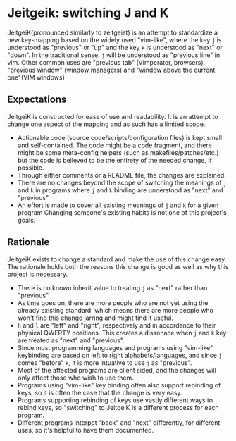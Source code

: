 # Jeitgeik: switching J and K
JeitgeiK(pronounced similarly to zeitgeist) is an attempt to standardize a new key-mapping based on the widely used "vim-like", where the key `j` is understood as "previous" or "up" and the key `k` is understood as "next" or "down".
In the traditional sense, `j` will be understood as "previous line" in vim.
Other common uses are "previous tab" (Vimperator, browsers), "previous window" (window managers) and "window above the current one"(VIM windows)

## Expectations
JeitgeiK is constructed for ease of use and readability. It is an attempt to change one aspect of the mapping and as such has a limited scope.
 - Actionable code (source code/scripts/configuration files) is kept small and self-contained. The code might be a code fragment, and there might be some meta-config helpers (such as makefiles/patches/etc.) but the code is beileved to be the entirety of the needed change, if possible.
 - Through either comments or a README file, the changes are explained.
 - There are no changes beyond the scope of switching the meanings of `j` and `k` in programs where `j` and `k` binding are understood as "next" and "previous"
 - An effort is made to cover all existing meanings of `j` and `k` for a given program
Changing someone's existing habits is not one of this project's goals.

## Rationale
JeitgeiK exists to change a standard and make the use of this change easy. The rationale holds both the reasons this change is good as well as why this project is necessary.
 - There is no known inherit value to treating `j` as "next" rather than "previous"
 - As time goes on, there are more people who are not yet using the already existing standard, which means there are more people who won't find this change jarring and might find it useful.
 - `h` and `l` are "left" and "right", respectively and in accordance to their physical QWERTY positions. This creates a dissonace when `j` and `k` key are treated as "next" and "previous".
 - Since most programming languages and programs using "vim-like" keybinding are based on left to right alphabets/languages, and since `j` comes "before" `k`, it is more intuative to use `j` as "previous".
 - Most of the affected programs are client sided, and the changes will only affect those who wish to use them.
 - Programs using "vim-like" key binding often also support rebinding of keys, so it is often the case that the change is very easy.
 - Programs supporting rebinding of keys use vastly different ways to rebind keys, so "switching" to JeitgeiK is a different process for each program.
 - Different programs interpet "back" and "next" differently, for different uses, so it's helpful to have them documented.

